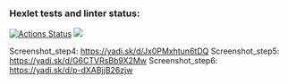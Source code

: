 ### Hexlet tests and linter status:
[![Actions Status](https://github.com/kilobbo/java-project-61/workflows/hexlet-check/badge.svg)](https://github.com/kilobbo/java-project-61/actions)
<a href="https://codeclimate.com/github/kilobbo/java-project-61/maintainability"><img src="https://api.codeclima
te.com/v1/badges/542e174b1ca5d3d84c83/maintainability" /></a>

Screenshot_step4: https://yadi.sk/d/Jx0PMxhtun6tDQ
Screenshot_step5: https://yadi.sk/d/G6CTVRsBb9X2Mw
Screenshot_step6: https://yadi.sk/d/p-dXABjjB26zjw
